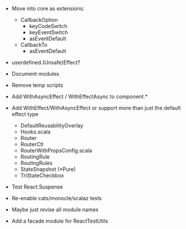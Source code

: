 * Move into core as extensions:
  * CallbackOption
    * keyCodeSwitch
    * keyEventSwitch
    * asEventDefault
  * CallbackTo
    * asEventDefault

* userdefined.(Unsafe)Effect?

* Document modules

* Remove temp scripts

* Add WithAsyncEffect / WithEffectAsync to component.*

* Add WithEffect/WithAsyncEffect or support more than just the default effect type
  * DefaultReusabilityOverlay
  * Hooks.scala
  * Router
  * RouterCtl
  * RouterWithPropsConfig.scala
  * RoutingRule
  * RoutingRules
  * StateSnapshot (*Pure)
  * TriStateCheckbox

* Test React.Suspense

* Re-enable cats/monocle/scalaz tests

* Maybe just revise all module names
* Add a facade module for ReactTestUtils
